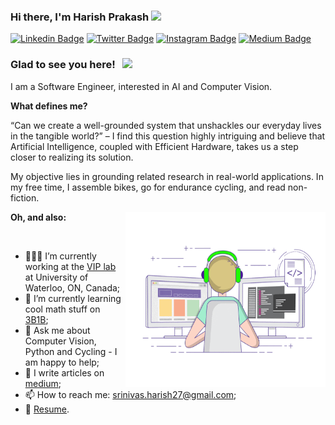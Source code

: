 ### Hi there, I'm Harish Prakash</a> <img src="https://media.giphy.com/media/hvRJCLFzcasrR4ia7z/giphy.gif" width="25px">

[![Linkedin Badge](https://img.shields.io/badge/-LinkedIn-0e76a8?style=flat-square&logo=Linkedin&logoColor=white)](https://www.linkedin.com/in/harish-prakash-21109415a/)
[![Twitter Badge](https://img.shields.io/badge/-Twitter-00acee?style=flat-square&logo=Twitter&logoColor=white)](https://twitter.com/hashhashbleep)
[![Instagram Badge](https://img.shields.io/badge/-Instagram-e4405f?style=flat-square&logo=Instagram&logoColor=white)](https://www.instagram.com/spectrehh/)
[![Medium Badge](https://img.shields.io/badge/medium-%2312100E.svg?&style=for-square&logo=medium&logoColor=white)](https://medium.com/@harishprakashofficial)

### Glad to see you here! &nbsp; ![](https://visitor-badge.glitch.me/badge?page_id=harish-prakash-99.harish-prakash-99)

I am a Software Engineer, interested in AI and Computer Vision. 

**What defines me?**

“Can we create a well-grounded system that unshackles our everyday lives in the tangible world?” – I find this question highly intriguing and believe that Artificial Intelligence, coupled with Efficient Hardware, takes us a
step closer to realizing its solution. 

My objective lies in grounding related research in real-world applications. In my free time, I assemble bikes, go for endurance cycling, and read non-fiction. 

<img align="right" alt="GIF" src="https://github.com/harish-prakash-99/harish-prakash-99/blob/main/coding-githubgif.gif" width="320" height="280" />
  

**Oh, and also:**


</br>

- 👨🏻‍💻 I’m currently working at the [VIP lab](https://uwaterloo.ca/vision-image-processing-lab/) at University of Waterloo, ON, Canada;
- 🚀 I’m currently learning cool math stuff on [3B1B](https://www.youtube.com/c/3blue1brown);
- 💬 Ask me about Computer Vision, Python and Cycling - I am happy to help;
- 📝 I write articles on [medium](https://medium.com/@harishprakashofficial);
- 📫 How to reach me: srinivas.harish27@gmail.com;
- 📝 [Resume](https://drive.google.com/file/d/18wleViaZbJpJuafQYO6QJxAFIlZNvNI8/view?usp=sharing).

